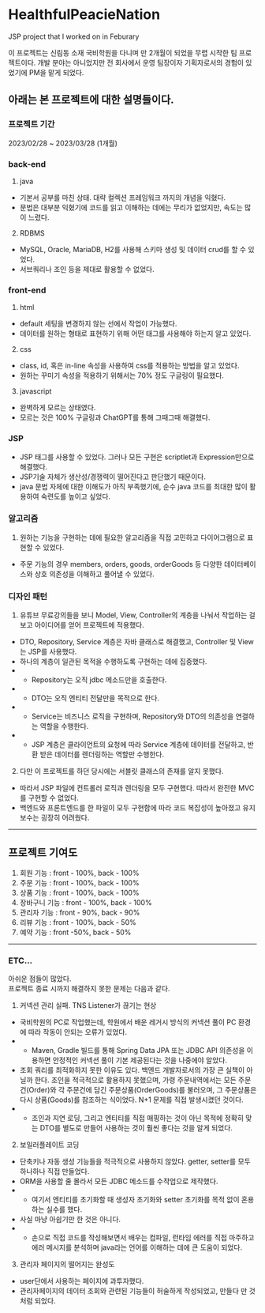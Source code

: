 # HealthfulPeacieNation
JSP project that I worked on in Feburary

이 프로젝트는 신림동 소재 국비학원을 다니며 만 2개월이 되었을 무렵 시작한 팀 프로젝트이다.
개발 분야는 아니었지만 전 회사에서 운영 팀장이자 기획자로서의 경험이 있었기에 PM을 맡게 되었다.

아래는 본 프로젝트에 대한 설명들이다.
---
### 프로젝트 기간
2023/02/28 ~ 2023/03/28 (1개월)
### back-end
1. java
- 기본서 공부를 마친 상태. 대략 컬렉션 프레임워크 까지의 개념을 익혔다.
- 문법은 대부분 익혔기에 코드를 읽고 이해하는 데에는 무리가 없었지만, 속도는 많이 느렸다.
2. RDBMS
- MySQL, Oracle, MariaDB, H2를 사용해 스키마 생성 및 데이터 crud를 할 수 있었다.
- 서브쿼리나 조인 등을 제대로 활용할 수 없었다.
### front-end
1. html
- default 세팅을 변경하지 않는 선에서 작업이 가능했다.
- 데이터를 원하는 형태로 표현하기 위해 어떤 태그를 사용해야 하는지 알고 있었다.
2. css
- class, id, 혹은 in-line 속성을 사용하여 css를 적용하는 방법을 알고 있었다.
- 원하는 꾸미기 속성을 적용하기 위해서는 70% 정도 구글링이 필요했다.
3. javascript
- 완벽하게 모르는 상태였다.
- 모르는 것은 100% 구글링과 ChatGPT를 통해 그때그때 해결했다.
### JSP
- JSP 태그를 사용할 수 있었다. 그러나 모든 구현은 scriptlet과 Expression만으로 해결했다.
- JSP기술 자체가 생산성/경쟁력이 떨어진다고 판단했기 때문이다.
- java 문법 자체에 대한 이해도가 아직 부족했기에, 순수 java 코드를 최대한 많이 활용하여 숙련도를 높이고 싶었다.
### 알고리즘
1. 원하는 기능을 구현하는 데에 필요한 알고리즘을 직접 고민하고 다이어그램으로 표현할 수 있었다.
- 주문 기능의 경우 members, orders, goods, orderGoods 등 다양한 데이터베이스와 상호 의존성을 이해하고 풀어낼 수 있었다.
### 디자인 패턴
1. 유튜브 무료강의들을 보니 Model, View, Controller의 계층을 나눠서 작업하는 걸 보고 아이디어를 얻어 프로젝트에 적용했다.
- DTO, Repository, Service 계층은 자바 클래스로 해결했고, Controller 및 View는 JSP를 사용했다.
- 하나의 계층이 일관된 목적을 수행하도록 구현하는 데에 집중했다.
- - Repository는 오직 jdbc 메소드만을 호출한다.
- - DTO는 오직 엔티티 전달만을 목적으로 한다.
- - Service는 비즈니스 로직을 구현하며, Repository와 DTO의 의존성을 연결하는 역할을 수행한다.
- - JSP 계층은 클라이언트의 요청에 따라 Service 계층에 데이터를 전달하고, 반환 받은 데이터를 렌더링하는 역할만 수행한다.
2. 다만 이 프로젝트를 하던 당시에는 서블릿 클래스의 존재를 알지 못했다.
- 따라서 JSP 파일에 컨트롤러 로직과 렌더링을 모두 구현했다. 따라서 완전한 MVC를 구현할 수 없었다.
- 백엔드와 프론트엔드를 한 파일이 모두 구현함에 따라 코드 복잡성이 높아졌고 유지보수는 굉장히 어려웠다.
---
## 프로젝트 기여도
1. 회원 기능 : front - 100%, back - 100%
2. 주문 기능 : front - 100%, back - 100%
3. 상품 기능 : front - 100%, back - 100%
4. 장바구니 기능 : front - 100%, back - 100%
5. 관리자 기능 : front - 90%, back - 90%
6. 리뷰 기능 : front - 100%, back - 50%
7. 예약 기능 : front -50%, back - 50%
---
### ETC...
아쉬운 점들이 많았다.<br>
프로젝트 종료 시까지 해결하지 못한 문제는 다음과 같다.<br>
1. 커넥션 관리 실패. TNS Listener가 끊기는 현상
- 국비학원의 PC로 작업했는데, 학원에서 배운 레거시 방식의 커넥션 풀이 PC 환경에 따라 작동이 안되는 오류가 있었다.
- - Maven, Gradle 빌드를 통해 Spring Data JPA 또는 JDBC API 의존성을 이용하면 안정적인 커넥션 풀이 기본 제공된다는 것을 나중에야 알았다.
- 조회 쿼리를 최적화하지 못한 이유도 있다. 백엔드 개발자로서의 가장 큰 실책이 아닐까 한다. 조인을 적극적으로 활용하지 못했으며, 가령 주문내역에서는 모든 주문건(Order)와 각 주문건에 담긴 주문상품(OrderGoods)를 불러오며, 그 주문상품은 다시 상품(Goods)를 참조하는 식이었다. N+1 문제를 직접 발생시켰던 것이다.
- - 조인과 지연 로딩, 그리고 엔티티를 직접 매핑하는 것이 아닌 목적에 정확히 맞는 DTO를 별도로 만들어 사용하는 것이 훨씬 좋다는 것을 알게 되었다.
2. 보일러플레이트 코딩
- 단축키나 자동 생성 기능들을 적극적으로 사용하지 않았다. getter, setter를 모두 하나하나 직접 만들었다.
- ORM을 사용할 줄 몰라서 모든 JDBC 메소드를 수작업으로 제작했다.
- - 여기서 엔티티를 초기화할 때 생성자 초기화와 setter 초기화를 목적 없이 혼용하는 실수를 했다.
- 사실 마냥 아쉽기만 한 것은 아니다.
- - 손으로 직접 코드를 작성해보면서 배우는 컴파일, 런타임 에러를 직접 마주하고 에러 메시지를 분석하며 java라는 언어를 이해하는 데에 큰 도움이 되었다.
3. 관리자 페이지의 떨어지는 완성도
- user단에서 사용하는 페이지에 과투자했다.
- 관리자페이지의 데이터 조회와 관련된 기능들이 허술하게 작성되었고, 만들다 만 것처럼 되었다.
